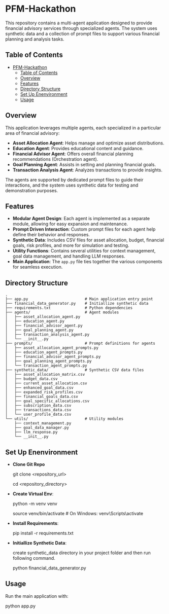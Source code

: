 # PFM-Hackathon

This repository contains a multi-agent application designed to provide financial advisory services through specialized agents. The system uses synthetic data and a collection of prompt files to support various financial planning and analysis tasks.

## Table of Contents
- [PFM-Hackathon](#pfm-hackathon)
  - [Table of Contents](#table-of-contents)
  - [Overview](#overview)
  - [Features](#features)
  - [Directory Structure](#directory-structure)
  - [Set Up Enenvironment](#set-up-enenvironment)
  - [Usage](#usage)

## Overview

This application leverages multiple agents, each specialized in a particular area of financial advisory:
- **Asset Allocation Agent**: Helps manage and optimize asset distributions.
- **Education Agent**: Provides educational content and guidance.
- **Financial Advisor Agent**: Offers overall financial planning recommendations (Orchestration agent).
- **Goal Planning Agent**: Assists in setting and planning financial goals.
- **Transaction Analysis Agent**: Analyzes transactions to provide insights.

The agents are supported by dedicated prompt files to guide their interactions, and the system uses synthetic data for testing and demonstration purposes.

## Features

- **Modular Agent Design**: Each agent is implemented as a separate module, allowing for easy expansion and maintenance.
- **Prompt Driven Interaction**: Custom prompt files for each agent help define their behavior and responses.
- **Synthetic Data**: Includes CSV files for asset allocation, budget, financial goals, risk profiles, and more for simulation and testing.
- **Utility Functions**: Contains several utilities for context management, goal data management, and handling LLM responses.
- **Main Application**: The `app.py` file ties together the various components for seamless execution.

## Directory Structure

```plaintext
.
├── app.py                         # Main application entry point
├── financial_data_generator.py    # Initiallize synthetic data                  
├── requirements.txt               # Python dependencies
├── agents/                        # Agent modules
│   ├── asset_allocation_agent.py
│   ├── education_agent.py
│   ├── financial_advisor_agent.py
│   ├── goal_planning_agent.py
│   ├── transaction_analysis_agent.py
│   └── __init__.py
├── prompts/                       # Prompt definitions for agents
│   ├── asset_allocation_agent_prompts.py
│   ├── education_agent_prompts.py
│   ├── financial_advisor_agent_prompts.py
│   ├── goal_planning_agent_prompts.py
│   └── transaction_agent_prompts.py
├── synthetic_data/                # Synthetic CSV data files
│   ├── asset_allocation_matrix.csv
│   ├── budget_data.csv
│   ├── current_asset_allocation.csv
│   ├── enhanced_goal_data.csv
│   ├── expanded_risk_profiles.csv
│   ├── financial_goals_data.csv
│   ├── goal_specific_allocations.csv
│   ├── subscription_data.csv
│   ├── transactions_data.csv
│   └── user_profile_data.csv
└── utils/                         # Utility modules
    ├── context_management.py
    ├── goal_data_manager.py
    ├── llm_response.py
    └── __init__.py
```

## Set Up Enenvironment

- **Clone Git Repo**
  
  git clone <repository_url>
  
  cd <repository_directory>


- **Create Virtual Env**:
  
  python -m venv venv
  
  source venv/bin/activate  # On Windows: venv\Scripts\activate

- **Install Requirements**:
  
  pip install -r requirements.txt

- **Initiallize Synthetic Data**:
  
  create synthetic_data directory in your project folder and then run following command.

  python financial_data_generator.py

## Usage

  Run the main application with:

  python app.py
